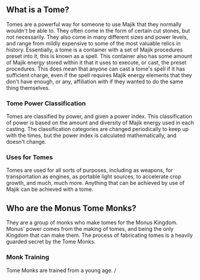 ## What is a Tome?  
Tomes are a powerful way for someone to use Majik that they normally wouldn't be able to. They often come in the form of certain cut stones, but not necessarily. They also come in many different sizes and power levels, and range from mildly expensive to some of the most valuable relics in history. Essentially, a tome is a container with a set of Majik procedures preset into it, this is known as a spell. This container also has some amount of Majik energy stored within it that it uses to execute, or cast, the preset procedures. This does mean that anyone can cast a tome's spell if it has sufficient charge, even if the spell requires Majik energy elements that they don't have enough, or any, affiliation with if they wanted to do the same thing themselves.  
  
### Tome Power Classification  
Tomes are classified by power, and given a power index. This classification of power is based on the amount and diversity of Majik energy used in each casting. The classification categories are changed periodically to keep up with the times, but the power index is calculated mathematically, and doesn't change.  
  
### Uses for Tomes  
Tomes are used for all sorts of purposes, including as weapons, for transportation as engines, as portable light sources, to accelerate crop growth, and much, much more. Anything that can be achieved by use of Majik can be achieved with a tome.  
  
## Who are the Monus Tome Monks?  
They are a group of monks who make tomes for the Monus Kingdom. Monus' power comes from the making of tomes, and being the only Kingdom that can make them. The process of fabricating tomes is a heavily guarded secret by the Tome Monks.  
  
### Monk Training  
Tome Monks are trained from a young age.
/
